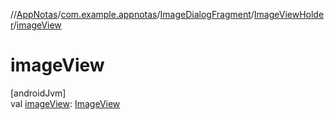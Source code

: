 //[AppNotas](../../../../index.md)/[com.example.appnotas](../../index.md)/[ImageDialogFragment](../index.md)/[ImageViewHolder](index.md)/[imageView](image-view.md)

# imageView

[androidJvm]\
val [imageView](image-view.md): [ImageView](https://developer.android.com/reference/kotlin/android/widget/ImageView.html)
